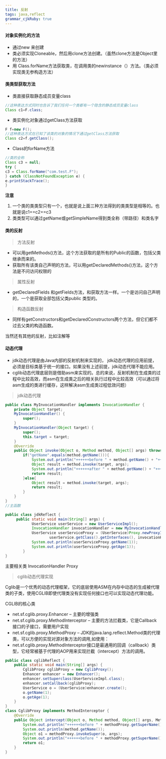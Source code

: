 ```yaml
---
title: 反射 
tags: java,reflect
grammar_cjkRuby: true
---
```


#### 对象实例化的方法

- 通过new 来创建
- 类必须实现Cloneable，然后用clone方法创建。（虽然clone方法是Object里的方法）
- 用 Class.forName方法获取类，在调用类的newinstance（）方法。（类必须实现类无参构造方法）

#### 类类型获取方法
- 类直接获取静态成员变量class
```java
//这种表达方式同时也告诉了我们任何一个类都有一个隐含的静态成员变量class
Class c1=F.class;
```
- 类实例化对象通过getClass方法获取
```java
F f=new F();
//这种表达方式在已知了该类的对象的情况下通过getClass方法获取
Class c2=f.getClass();
```
- Class的forName方法
```java
//类的全称
Class c3 = null;
try {
c3 = Class.forName("com.test.F");
} catch (ClassNotFoundException e) {
e.printStackTrace();
}
```
**注意** 
1. 一个类的类类型只有一个，也就是说上面三种方法得到的类类型是相等的。也就是说c1==c2==c3
2. 类类型可以通过getName或getSimpleName得到类全称（带路径）和类名字

#### 类的反射

> 方法反射
- 可以用getMethods()方法，这个方法获取的是所有的Public的函数，包括父类继承而来的。
- 获取所有该类自己声明的方法，可以用getDeclaredMethods()方法，这个方法是不问访问权限的

> 属性反射

- getDeclaredFields 和getFields方法，和获取方法一样。一个是访问自己声明的，一个是获取全部包括父类public 类型的。

> 构造函数反射

- 同样有getConstructors和getDeclaredConstructors两个方法，但它们都不过去父类的构造函数。

当然还有其他的反射，比如注解等

#### 动态代理
- jdk动态代理是由Java内部的反射机制来实现的， jdk动态代理的应用前提，必须是目标类基于统一的接口。如果没有上述前提，jdk动态代理不能应用。
- cglib动态代理底层则是借助asm来实现的。总的来说，反射机制在生成类的过程中比较高效，而asm在生成类之后的相关执行过程中比较高效（可以通过将asm生成的类进行缓存，这样解决asm生成类过程低效问题）

> jdk动态代理

```java
public class MyInvocationHandler implements InvocationHandler {  
    private Object target;  
    MyInvocationHandler() {  
        super();  
    }  
    MyInvocationHandler(Object target) {  
        super();  
        this.target = target;  
    }  
    @Override  
    public Object invoke(Object o, Method method, Object[] args) throws Throwable {  
        if("getName".equals(method.getName())){  
            System.out.println("++++++before " + method.getName() + "++++++");  
            Object result = method.invoke(target, args);  
            System.out.println("++++++after " + method.getName() + "++++++");  
            return result;  
        }else{  
            Object result = method.invoke(target, args);  
            return result;  
        }  
    }  
}
//主函数

public class jdkReflect {
	 public static void main(String[] args) {  
	        UserService userService = new UserServiceImpl(); 
	        InvocationHandler invocationHandler = new MyInvocationHandler(userService);  
	        UserService userServiceProxy = (UserService)Proxy.newProxyInstance(userService.getClass().getClassLoader(),  
	                userService.getClass().getInterfaces(), invocationHandler);  
	        System.out.println(userServiceProxy.getName(1));  
	        System.out.println(userServiceProxy.getAge(1));  
	    } 
}
```
主要相关类 InvocationHandler  Proxy

> cglib动态代理实现

Cglib是一个优秀的动态代理框架，它的底层使用ASM在内存中动态的生成被代理类的子类，使用CGLIB即使代理类没有实现任何接口也可以实现动态代理功能。

CGLIB的核心类
   - net.sf.cglib.proxy.Enhancer – 主要的增强类
   - net.sf.cglib.proxy.MethodInterceptor – 主要的方法拦截类，它是Callback接口的子接口，需要用户实现
   - net.sf.cglib.proxy.MethodProxy – JDK的java.lang.reflect.Method类的代理类，可以方便的实现对源对象方法的调用,如使用：
   - net.sf.cglib.proxy.MethodInterceptor接口是最通用的回调（callback）类型，它经常被基于代理的AOP用来实现拦截（intercept）方法的调用。

```java
public class cglibReflect {
	public static void main(String[] args) {  
        CglibProxy cglibProxy = new CglibProxy();  
        Enhancer enhancer = new Enhancer();  
        enhancer.setSuperclass(UserServiceImpl.class);  
        enhancer.setCallback(cglibProxy);  
        UserService o = (UserService)enhancer.create();  
        o.getName(1);  
        o.getAge(1);  
    }  
}
class CglibProxy implements MethodInterceptor {  
    @Override  
    public Object intercept(Object o, Method method, Object[] args, MethodProxy methodProxy) throws Throwable {  
        System.out.println("++++++before " + methodProxy.getSuperName() + "++++++");  
        System.out.println(method.getName());  
        Object o1 = methodProxy.invokeSuper(o, args);  
        System.out.println("++++++before " + methodProxy.getSuperName() + "++++++");  
        return o1;  
    }  
} 
```

